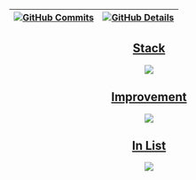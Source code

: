 



  

  
 | [![GitHub Commits](http://github-profile-summary-cards.vercel.app/api/cards/productive-time?username=isaac545454&theme=dracula&utcOffset=-3)](https://github.com/vn7n24fzkq/github-profile-summary-cards) | [![GitHub Details](http://github-profile-summary-cards.vercel.app/api/cards/profile-details?username=chariot27&theme=dracula)](https://github.com/vn7n24fzkq/github-profile-summary-cards) |  
 | ----------- | ----------- |


 
  <div align="center" >
<a href="https://skillicons.dev"   >
  
  <h2>Stack</h2>
  
  <img src="https://skillicons.dev/icons?i=java,spring,mysql" />
  
  <h2>Improvement</h2>
  
  <img src="https://skillicons.dev/icons?i=c,cs,dotnet,arduino" />

  <h2>In List</h2>
  <img src="https://skillicons.dev/icons?i=raspberrypi,linux,azure,cmake,vercel" />
  
</a>
  <br />

  </div>

 

 






 
  
  

  



